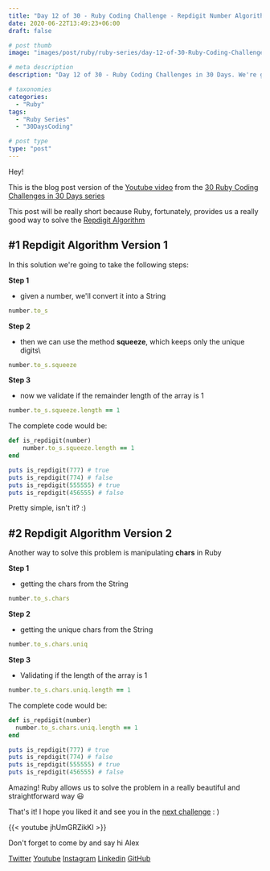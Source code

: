 ```yaml
---
title: "Day 12 of 30 - Ruby Coding Challenge - Repdigit Number Algorithm in a more Ruby Way"
date: 2020-06-22T13:49:23+06:00
draft: false

# post thumb
image: "images/post/ruby/ruby-series/day-12-of-30-Ruby-Coding-Challenge-repdigit-number-ruby-way.png"

# meta description
description: "Day 12 of 30 - Ruby Coding Challenges in 30 Days. We're going solve the the Repdigit Algorithm in a more Ruby way, which validates if a digit is repeated in the whole number"

# taxonomies
categories: 
  - "Ruby"
tags:
  - "Ruby Series"
  - "30DaysCoding"

# post type
type: "post"
---
```


Hey!

This is the blog post version of the [Youtube video](https://youtu.be/jhUmGRZikKI) from the [30 Ruby Coding Challenges in 30 Days series](https://courses.alexgama.io/course?courseid=ruby-coding-challenges-course)

This post will be really short because Ruby, fortunately, provides us a really good way to solve the [Repdigit Algorithm](https://youtu.be/gv3Qddjp5IY)

## #1 Repdigit Algorithm Version 1

In this solution we're going to take the following steps:

**Step 1**

- given a number, we'll convert it into a String

```ruby
number.to_s
```

**Step 2**

- then we can use the method **squeeze**, which keeps only the unique digits\

```ruby
number.to_s.squeeze
```

**Step 3**

- now we validate if the remainder length of the array is 1

```ruby
number.to_s.squeeze.length == 1
```

The complete code would be:

```ruby
def is_repdigit(number)
	number.to_s.squeeze.length == 1
end

puts is_repdigit(777) # true
puts is_repdigit(774) # false
puts is_repdigit(555555) # true
puts is_repdigit(456555) # false
```

Pretty simple, isn't it? :)

## #2 Repdigit Algorithm Version 2

Another way to solve this problem is manipulating **chars** in Ruby

**Step 1**

- getting the chars from the String

```ruby
number.to_s.chars
```

**Step 2**

- getting the unique chars from the String

```ruby
number.to_s.chars.uniq
```

**Step 3**

- Validating if the length of the array is 1

```ruby
number.to_s.chars.uniq.length == 1
```

The complete code would be:

```ruby
def is_repdigit(number)
  number.to_s.chars.uniq.length == 1
end

puts is_repdigit(777) # true
puts is_repdigit(774) # false
puts is_repdigit(555555) # true
puts is_repdigit(456555) # false
```

Amazing! Ruby allows us to solve the problem in a really beautiful and straightforward way 😃

That's it! I hope you liked it and see you in the [next challenge](https://courses.alexgama.io/course?courseid=ruby-coding-challenges-course) : )

{{< youtube jhUmGRZikKI >}}

Don't forget to come by and say hi Alex

[Twitter](https://twitter.com/_alex_gama/)
[Youtube](https://www.youtube.com/channel/UCn09BXJXOCPLARsqNvxEFuw?view_as=subscriber/)
[Instagram](https://www.instagram.com/_alex_gama)
[Linkedin](https://www.linkedin.com/in/alexandregama/)
[GitHub](https://github.com/alexandregama)